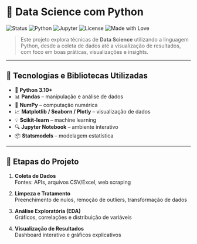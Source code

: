 # 🧠 Data Science com Python

![Status](https://img.shields.io/badge/status-em%20desenvolvimento-yellow)
![Python](https://img.shields.io/badge/Python-3.10-blue.svg)
![Jupyter](https://img.shields.io/badge/Jupyter-Notebook-orange.svg)
![License](https://img.shields.io/badge/license-MIT-green.svg)
![Made with Love](https://img.shields.io/badge/Made%20with-%E2%9D%A4-red.svg)

> Este projeto explora técnicas de **Data Science** utilizando a linguagem Python, desde a coleta de dados até a visualização de resultados, com foco em boas práticas, visualizações e insights.

---

## 🧰 Tecnologias e Bibliotecas Utilizadas

- 🐍 **Python 3.10+**
- 📊 **Pandas** – manipulação e análise de dados
- 🧮 **NumPy** – computação numérica
- 📈 **Matplotlib / Seaborn / Plotly** – visualização de dados
- 💡 **Scikit-learn** – machine learning
- 🔍 **Jupyter Notebook** – ambiente interativo
- 📦 **Statsmodels** – modelagem estatística

---

## 🧪 Etapas do Projeto

1. **Coleta de Dados**  
   Fontes: APIs, arquivos CSV/Excel, web scraping

2. **Limpeza e Tratamento**  
   Preenchimento de nulos, remoção de outliers, transformação de dados

3. **Análise Exploratória (EDA)**  
   Gráficos, correlações e distribuição de variáveis

4. **Visualização de Resultados**  
   Dashboard interativo e gráficos explicativos



